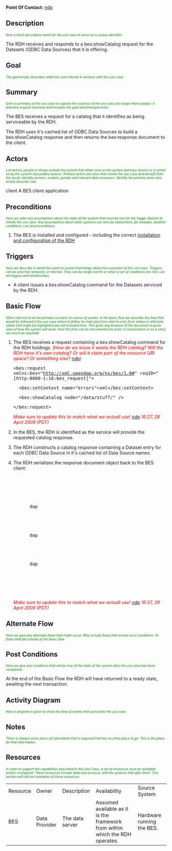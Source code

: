 **Point Of Contact:** [ndp](User:Ndp "wikilink")

## Description

<font size="-2" color="green">*Give a short descriptive name for the use
case to serve as a unique identifier.*</font>

The RDH receives and responds to a bes:showCatalog request for the
Datasets (ODBC Data Sources) that it is offering.

## Goal

<font size="-2" color="green">*The goal briefly describes what the user
intends to achieve with this use case.*</font>

## Summary

<font size="-2" color="green">*Give a summary of the use case to capture
the essence of the use case (no longer than a page). It provides a quick
overview and includes the goal and principal actor.*</font>

The BES receives a request for a catalog that it identifies as being
serviceable by the RDH.

The RDH uses it's cached list of ODBC Data Sources to build a
bes:showCatalog response and then returns the bes:response document to
the client.

## Actors

<font size="-2" color="green">*List actors, people or things outside the
system that either acts on the system (primary actors) or is acted on by
the system (secondary actors). Primary actors are ones that invoke the
use case and benefit from the result. Identify sensors, models, portals
and relevant data resources. Identify the primary actor and briefly
describe role.*</font>

client
A BES client application

## Preconditions

<font size="-2" color="green">*Here we state any assumptions about the
state of the system that must be met for the trigger (below) to initiate
the use case. Any assumptions about other systems can also be stated
here, for example, weather conditions. List all preconditions.*</font>

1.  The BES is installed and configured - including the correct
    [installation and configuration of the
    RDH](Adding_the_RDH_to_the_BES "wikilink")

## Triggers

<font size="-2" color="green">*Here we describe in detail the event or
events that brings about the execution of this use case. Triggers can be
external, temporal, or internal. They can be single events or when a set
of conditions are met, List all triggers and relationships.*</font>

- A client issues a bes:showCatalog command for the Datasets serviced by
  the RDH.

## Basic Flow

<font size="-2" color="green">*Often referred to as the primary scenario
or course of events. In the basic flow we describe the flow that would
be followed if the use case where to follow its main plot from start to
end. Error states or alternate states that might be highlighted are not
included here. This gives any browser of the document a quick view of
how the system will work. Here the flow can be documented as a list, a
conversation or as a story.(as much as required)*</font>

1.  The BES receives a request containing a bes:showCatalog command for
    the RDH holdings. <font color="red">(*How do we know it wants the
    RDH catalog? Will the RDH have it's own catalog? Or will it claim
    part of the resource URI space? Or something else?
    [ndp](User:Ndp "wikilink")*)</font><tt>

    <?xml version="1.0" encoding="UTF-8"?>

    <bes:request xmlns:bes="http://xml.opendap.org/ns/bes/1.0#" reqID="[http-8080-1:16:bes_request]">

      <bes:setContext name="errors">xml</bes:setContext>

      <bes:showCatalog node="/data/stuff/" />

    </bes:request></tt>

    <font color="red">*Make sure to update this to match what we actuall
    use! [ndp](User:Ndp "wikilink") 16:27, 28 April 2009 (PDT)*</font>
2.  In the BES, the RDH is identified as the service will provide the
    requested catalog response.
3.  The RDH constructs a catalog response containing a Dataset entry for
    each ODBC Data Source in it's cached list of Data Source names.
4.  The RDH serializes the response document object back to the BES
    client: <tt>

    <?xml version="1.0" encoding="ISO-8859-1"?>

    <response ns="http://xml.opendap.org/ns/bes/1.0#" reqID="[http-8080-1:16:bes_request]">

      <showCatalog>

       <dataset catalog="catalog" count="18" lastModified="2008-07-16T23:59:34" name="/data/stuff" node="true" size="782">

        <dataset catalog="catalog" lastModified="2008-05-29T23:31:54" name="dataSourceOne" node="false" size="7944799">

          <serviceRef>dap</serviceRef>

        </dataset>

        <dataset catalog="catalog" lastModified="2008-05-29T23:31:54" name="dataSourceTwo" node="false" size="7944799">

          <serviceRef>dap</serviceRef>

        </dataset>

        <dataset catalog="catalog" lastModified="2008-05-29T23:31:54" name="dataSourceThree" node="false" size="7944799">

          <serviceRef>dap</serviceRef>

        </dataset>

       </dataset>

      </showCatalog>

    </response></tt>

    <font color="red">*Make sure to update this to match what we actuall
    use! [ndp](User:Ndp "wikilink") 16:27, 28 April 2009 (PDT)*</font>

## Alternate Flow

<font size="-2" color="green">*Here we give any alternate flows that
might occur. May include flows that involve error conditions. Or flows
that fall outside of the basic flow.*</font>

## Post Conditions

<font size="-2" color="green">*Here we give any conditions that will be
true of the state of the system after the use case has been
completed.*</font>

At the end of the Basic Flow the RDH will have returned to a ready
state, awaiting the next transaction.

## Activity Diagram

<font size="-2" color="green">*Here a diagram is given to show the flow
of events that surrounds the use case.*</font>

## Notes

<font size="-2" color="green">*There is always some piece of information
that is required that has no other place to go. This is the place for
that information.*</font>

## Resources

<font size="-2" color="green">*In order to support the capabilities
described in this Use Case, a set of resources must be available and/or
configured. These resources include data and services, and the systems
that offer them. This section will call out examples of these
resources.*</font>

|          |               |                 |                                                                              |                           |
|----------|---------------|-----------------|------------------------------------------------------------------------------|---------------------------|
| Resource | Owner         | Description     | Availability                                                                 | Source System             |
| BES      | Data Provider | The data server | Assumed available as it is the framework from within which the RDH operates. | Hardware running the BES. |